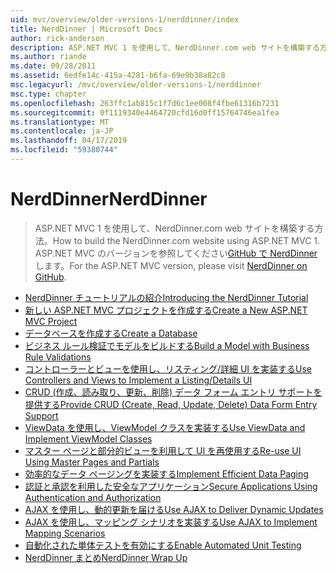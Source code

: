 ```yaml
---
uid: mvc/overview/older-versions-1/nerddinner/index
title: NerdDinner | Microsoft Docs
author: rick-anderson
description: ASP.NET MVC 1 を使用して、NerdDinner.com web サイトを構築する方法。 ASP.NET MVC 3 のバージョンは、GitHub で nerddinner を参照してください。
ms.author: riande
ms.date: 09/28/2011
ms.assetid: 6edfe14c-415a-4281-b6fa-69e9b38a82c8
msc.legacyurl: /mvc/overview/older-versions-1/nerddinner
msc.type: chapter
ms.openlocfilehash: 263ffc1ab815c1f7d6c1ee008f4fbe61316b7231
ms.sourcegitcommit: 0f1119340e4464720cfd16d0ff15764746ea1fea
ms.translationtype: MT
ms.contentlocale: ja-JP
ms.lasthandoff: 04/17/2019
ms.locfileid: "59380744"
---
```

# <a name="nerddinner"></a><span data-ttu-id="a5f68-104">NerdDinner</span><span class="sxs-lookup"><span data-stu-id="a5f68-104">NerdDinner</span></span>

> <span data-ttu-id="a5f68-105">ASP.NET MVC 1 を使用して、NerdDinner.com web サイトを構築する方法。</span><span class="sxs-lookup"><span data-stu-id="a5f68-105">How to build the NerdDinner.com website using ASP.NET MVC 1.</span></span> <span data-ttu-id="a5f68-106">ASP.NET MVC のバージョンを参照してください[GitHub で NerdDinner](https://github.com/AspNetMVPSamples/NerdDinner)します。</span><span class="sxs-lookup"><span data-stu-id="a5f68-106">For the ASP.NET MVC version, please visit [NerdDinner on GitHub](https://github.com/AspNetMVPSamples/NerdDinner).</span></span>


- [<span data-ttu-id="a5f68-107">NerdDinner チュートリアルの紹介</span><span class="sxs-lookup"><span data-stu-id="a5f68-107">Introducing the NerdDinner Tutorial</span></span>](introducing-the-nerddinner-tutorial.md)
- [<span data-ttu-id="a5f68-108">新しい ASP.NET MVC プロジェクトを作成する</span><span class="sxs-lookup"><span data-stu-id="a5f68-108">Create a New ASP.NET MVC Project</span></span>](create-a-new-aspnet-mvc-project.md)
- [<span data-ttu-id="a5f68-109">データベースを作成する</span><span class="sxs-lookup"><span data-stu-id="a5f68-109">Create a Database</span></span>](create-a-database.md)
- [<span data-ttu-id="a5f68-110">ビジネス ルール検証でモデルをビルドする</span><span class="sxs-lookup"><span data-stu-id="a5f68-110">Build a Model with Business Rule Validations</span></span>](build-a-model-with-business-rule-validations.md)
- [<span data-ttu-id="a5f68-111">コントローラーとビューを使用し、リスティング/詳細 UI を実装する</span><span class="sxs-lookup"><span data-stu-id="a5f68-111">Use Controllers and Views to Implement a Listing/Details UI</span></span>](use-controllers-and-views-to-implement-a-listingdetails-ui.md)
- [<span data-ttu-id="a5f68-112">CRUD (作成、読み取り、更新、削除) データ フォーム エントリ サポートを提供する</span><span class="sxs-lookup"><span data-stu-id="a5f68-112">Provide CRUD (Create, Read, Update, Delete) Data Form Entry Support</span></span>](provide-crud-create-read-update-delete-data-form-entry-support.md)
- [<span data-ttu-id="a5f68-113">ViewData を使用し、ViewModel クラスを実装する</span><span class="sxs-lookup"><span data-stu-id="a5f68-113">Use ViewData and Implement ViewModel Classes</span></span>](use-viewdata-and-implement-viewmodel-classes.md)
- [<span data-ttu-id="a5f68-114">マスター ページと部分的ビューを利用して UI を再使用する</span><span class="sxs-lookup"><span data-stu-id="a5f68-114">Re-use UI Using Master Pages and Partials</span></span>](re-use-ui-using-master-pages-and-partials.md)
- [<span data-ttu-id="a5f68-115">効率的なデータ ページングを実装する</span><span class="sxs-lookup"><span data-stu-id="a5f68-115">Implement Efficient Data Paging</span></span>](implement-efficient-data-paging.md)
- [<span data-ttu-id="a5f68-116">認証と承認を利用した安全なアプリケーション</span><span class="sxs-lookup"><span data-stu-id="a5f68-116">Secure Applications Using Authentication and Authorization</span></span>](secure-applications-using-authentication-and-authorization.md)
- [<span data-ttu-id="a5f68-117">AJAX を使用し、動的更新を届ける</span><span class="sxs-lookup"><span data-stu-id="a5f68-117">Use AJAX to Deliver Dynamic Updates</span></span>](use-ajax-to-deliver-dynamic-updates.md)
- [<span data-ttu-id="a5f68-118">AJAX を使用し、マッピング シナリオを実装する</span><span class="sxs-lookup"><span data-stu-id="a5f68-118">Use AJAX to Implement Mapping Scenarios</span></span>](use-ajax-to-implement-mapping-scenarios.md)
- [<span data-ttu-id="a5f68-119">自動化された単体テストを有効にする</span><span class="sxs-lookup"><span data-stu-id="a5f68-119">Enable Automated Unit Testing</span></span>](enable-automated-unit-testing.md)
- [<span data-ttu-id="a5f68-120">NerdDinner まとめ</span><span class="sxs-lookup"><span data-stu-id="a5f68-120">NerdDinner Wrap Up</span></span>](nerddinner-wrap-up.md)

